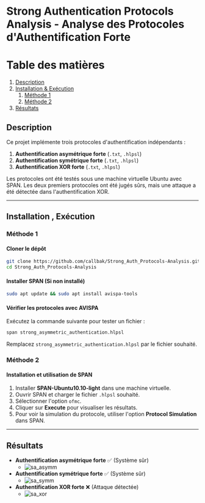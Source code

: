 # Strong Authentication Protocols Analysis - Analyse des Protocoles d'Authentification Forte 

# Table des matières

1. [Description](#description)
2. [Installation & Exécution](#-installation-exécution)
   1. [Méthode 1](#méthode-1)
   2. [Méthode 2](#méthode-2)
3. [Résultats](#-résultats)


## Description

Ce projet implémente trois protocoles d'authentification indépendants :
1. **Authentification asymétrique forte** (`.txt`, `.hlpsl`)
2. **Authentification symétrique forte** (`.txt`, `.hlpsl`)
3. **Authentification XOR forte** (`.txt`, `.hlpsl`)

Les protocoles ont été testés sous une machine virtuelle Ubuntu avec SPAN. Les deux premiers protocoles ont été jugés sûrs, mais une attaque a été détectée dans l'authentification XOR.

---

## Installation , Exécution
### Méthode 1
#### Cloner le dépôt
```bash
git clone https://github.com/callbak/Strong_Auth_Protocols-Analysis.git
cd Strong_Auth_Protocols-Analysis
```

#### Installer SPAN (Si non installé)
```bash
sudo apt update && sudo apt install avispa-tools
```

#### Vérifier les protocoles avec AVISPA
Exécutez la commande suivante pour tester un fichier :
```bash
span strong_asymmetric_authentication.hlpsl
```

Remplacez `strong_asymmetric_authentication.hlpsl` par le fichier souhaité.

### Méthode 2
#### Installation et utilisation de SPAN

1. Installer **SPAN-Ubuntu10.10-light** dans une machine virtuelle.
2. Ouvrir SPAN et charger le fichier `.hlpsl` souhaité.
3. Sélectionner l'option `ofmc`.
4. Cliquer sur **Execute** pour visualiser les résultats.
5. Pour voir la simulation du protocole, utiliser l'option **Protocol Simulation** dans SPAN.

---

## Résultats
- **Authentification asymétrique forte** ✅ (Système sûr)
  - ![sa_asymm](https://github.com/user-attachments/assets/f7a097e9-0d53-46f8-816a-1a27096b2f51)
- **Authentification symétrique forte** ✅ (Système sûr)
  -  ![sa_symm](https://github.com/user-attachments/assets/128af6c9-69fd-4023-851d-9cb3f929fd87)
- **Authentification XOR forte** ❌ (Attaque détectée)
  - ![sa_xor](https://github.com/user-attachments/assets/b58a8b59-1b51-4e7c-a117-870ae4ed7594)


